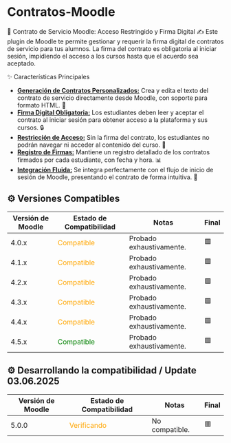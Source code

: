 # Contratos-Moodle
📜 Contrato de Servicio Moodle: Acceso Restringido y Firma Digital ✍️
Este plugin de Moodle te permite gestionar y requerir la firma digital de contratos de servicio para tus alumnos. La firma del contrato es obligatoria al iniciar sesión, impidiendo el acceso a los cursos hasta que el acuerdo sea aceptado.

✨ Características Principales
* **<ins>Generación de Contratos Personalizados:</ins>** Crea y edita el texto del contrato de servicio directamente desde Moodle, con soporte para formato HTML. 📝
* **<ins>Firma Digital Obligatoria:</ins>** Los estudiantes deben leer y aceptar el contrato al iniciar sesión para obtener acceso a la plataforma y sus cursos. 🔒
* **<ins>Restricción de Acceso:</ins>** Sin la firma del contrato, los estudiantes no podrán navegar ni acceder al contenido del curso. 🚫
* **<ins>Registro de Firmas:</ins>** Mantiene un registro detallado de los contratos firmados por cada estudiante, con fecha y hora. 📊
* **<ins>Integración Fluida:</ins>** Se integra perfectamente con el flujo de inicio de sesión de Moodle, presentando el contrato de forma intuitiva. 🔗

## ⚙️ Versiones Compatibles

| Versión de Moodle | Estado de Compatibilidad                                   | Notas                      | Final |
|-------------------|------------------------------------------------------------|----------------------------|-------|
| 4.0.x             | <span style="color:orange;">Compatible</span>              | Probado exhaustivamente.   | 🟩   |
| 4.1.x             | <span style="color:orange;">Compatible</span>              | Probado exhaustivamente.   | 🟩   |
| 4.2.x             | <span style="color:orange;">Compatible</span>              | Probado exhaustivamente.   | 🟩   |
| 4.3.x             | <span style="color:orange;">Compatible</span>              | Probado exhaustivamente.   | 🟩   |
| 4.4.x             | <span style="color:orange;">Compatible</span>              | Probado exhaustivamente.   | 🟩   |
| 4.5.x             | <span style="color:green;">Compatible</span>               | Probado exhaustivamente.   | 🟩   |

## ⚙️ Desarrollando la compatibilidad / Update 03.06.2025  

| Versión de Moodle | Estado de Compatibilidad                                   | Notas                      | Final |
|-------------------|------------------------------------------------------------|----------------------------|-------|
| 5.0.0             | <span style="color:orange;">Verificando</span>             | No compatible.             | 🟥   |

